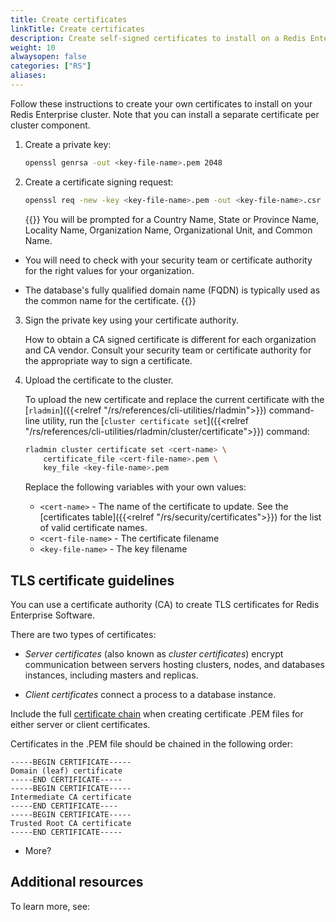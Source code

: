 ```yaml
---
title: Create certificates
linkTitle: Create certificates
description: Create self-signed certificates to install on a Redis Enterprise cluster.
weight: 10
alwaysopen: false
categories: ["RS"]
aliases: 
---
```


Follow these instructions to create your own certificates to install on your Redis Enterprise cluster. Note that you can install a separate certificate per cluster component.

1. Create a private key:

    ```sh
    openssl genrsa -out <key-file-name>.pem 2048
    ```

1. Create a certificate signing request:

    ```sh
    openssl req -new -key <key-file-name>.pem -out <key-file-name>.csr
    ```

    {{<note>}}
You will be prompted for a Country Name, State or Province Name, Locality Name, Organization Name, Organizational Unit, and Common Name.

- You will need to check with your security team or certificate authority for the right values for your organization.

- The database's fully qualified domain name (FQDN) is typically used as the common name for the certificate.
    {{</note>}}

3. Sign the private key using your certificate authority.

    How to obtain a CA signed certificate is different for each organization and CA vendor. Consult your security team or certificate authority for the appropriate way to sign a certificate.

4. Upload the certificate to the cluster.

    To upload the new certificate and replace the current certificate with the [`rladmin`]({{<relref "/rs/references/cli-utilities/rladmin">}}) command-line utility,
    run the [`cluster certificate set`]({{<relref "/rs/references/cli-utilities/rladmin/cluster/certificate">}}) command:

    ```sh
    rladmin cluster certificate set <cert-name> \
        certificate_file <cert-file-name>.pem \
        key_file <key-file-name>.pem
    ```

    Replace the following variables with your own values:
    
    - `<cert-name>` - The name of the certificate to update. See the [certificates table]({{<relref "/rs/security/certificates">}}) for the list of valid certificate names.
    - `<cert-file-name>` - The certificate filename 
    - `<key-file-name>` - The key filename

## TLS certificate guidelines

You can use a certificate authority (CA) to create TLS certificates for Redis Enterprise Software.

There are two types of certificates:

- _Server certificates_ (also known as _cluster certificates_) encrypt communication between servers hosting clusters, nodes, and databases instances, including masters and replicas.

- _Client certificates_ connect a process to a database instance. 

Include the full [certificate chain](https://en.wikipedia.org/wiki/X.509#Certificate_chains_and_cross-certification) when creating certificate .PEM files for either server or client certificates.   

Certificates in the .PEM file should be chained in the following order:

``` text    
-----BEGIN CERTIFICATE-----    
Domain (leaf) certificate
-----END CERTIFICATE-----
-----BEGIN CERTIFICATE-----
Intermediate CA certificate
-----END CERTIFICATE----
-----BEGIN CERTIFICATE-----
Trusted Root CA certificate
-----END CERTIFICATE-----
```

- More?

### 

## Additional resources

To learn more, see:



